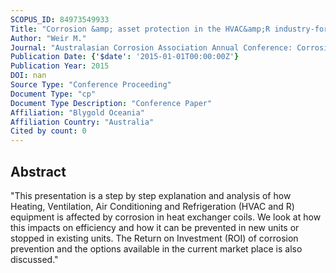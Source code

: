 ```yaml
---
SCOPUS_ID: 84973549933
Title: "Corrosion &amp; asset protection in the HVAC&amp;R industry-forgotten issue"
Author: "Weir M."
Journal: "Australasian Corrosion Association Annual Conference: Corrosion and Prevention 2015, ACA 2015"
Publication Date: {'$date': '2015-01-01T00:00:00Z'}
Publication Year: 2015
DOI: nan
Source Type: "Conference Proceeding"
Document Type: "cp"
Document Type Description: "Conference Paper"
Affiliation: "Blygold Oceania"
Affiliation Country: "Australia"
Cited by count: 0
---
```


## Abstract
"This presentation is a step by step explanation and analysis of how Heating, Ventilation, Air Conditioning and Refrigeration (HVAC and R) equipment is affected by corrosion in heat exchanger coils. We look at how this impacts on efficiency and how it can be prevented in new units or stopped in existing units. The Return on Investment (ROI) of corrosion prevention and the options available in the current market place is also discussed."
